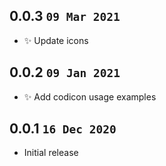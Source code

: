 ## 0.0.3 `09 Mar 2021`

- ✨ Update icons

## 0.0.2 `09 Jan 2021`

- ✨ Add codicon usage examples

## 0.0.1 `16 Dec 2020`

- Initial release




